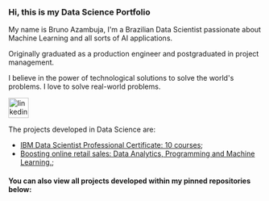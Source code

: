 ### Hi, this is my Data Science Portfolio
My name is Bruno Azambuja, I'm a Brazilian Data Scientist passionate about Machine Learning and all sorts of AI applications.

Originally graduated as a production engineer and postgraduated in project management.

I believe in the power of technological solutions to solve the world's problems. I love to solve real-world problems.


[<img src='https://cdn.jsdelivr.net/npm/simple-icons@3.0.1/icons/linkedin.svg' alt='linkedin' height='40'>](https://www.linkedin.com/in/brunoazambuja/) 

The projects developed in Data Science are:

- [IBM Data Scientist Professional Certificate: 10 courses](https://github.com/BrunoAzambuja/IBM-Data-Science-Professional-Certificate);
- [Boosting online retail sales: Data Analytics, Programming and Machine Learning.](https://github.com/BrunoAzambuja/Boosting-online-retail-sales/blob/main/boosting-online-retail-sales.ipynb);
#### You can also view all projects developed within my pinned repositories below:

